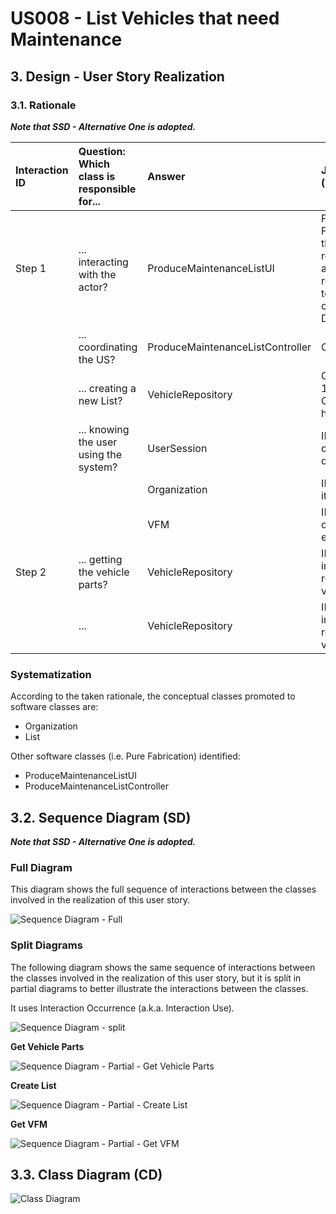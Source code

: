 # US008 - List Vehicles that need Maintenance

## 3. Design - User Story Realization 

### 3.1. Rationale

_**Note that SSD - Alternative One is adopted.**_

| Interaction ID | Question: Which class is responsible for... | Answer                           | Justification (with patterns)                                                                                 |
|:---------------|:--------------------------------------------|:---------------------------------|:--------------------------------------------------------------------------------------------------------------|
| Step 1  		     | 	... interacting with the actor?            | ProduceMaintenanceListUI         | Pure Fabrication: there is no reason to assign this responsibility to any existing class in the Domain Model. |
| 			  		        | 	... coordinating the US?                   | ProduceMaintenanceListController | Controller                                                                                                    |
| 			  		        | 	... creating a new List?                   | VehicleRepository                | Creator (Rule 1): in the DM Organization has a List                                                           |
| 			  		        | ... knowing the user using the system?      | UserSession                      | IE: cf. A&A component documentation.                                                                          |
| 			  		        | 							                                     | Organization                     | IE: knows/has its own VFMs                                                                                    |
| 			  		        | 							                                     | VFM                              | IE: knows its own data (e.g. email)                                                                           |
| Step 2  		     | ... getting the vehicle parts?							       | VehicleRepository                | IE: Stores all information related to vehicles                                                                |
|   		           | ... 							                                 | VehicleRepository                | IE: Stores all information related to vehicles                                                                |
### Systematization ##

According to the taken rationale, the conceptual classes promoted to software classes are: 

* Organization
* List

Other software classes (i.e. Pure Fabrication) identified: 

* ProduceMaintenanceListUI  
* ProduceMaintenanceListController


## 3.2. Sequence Diagram (SD)

_**Note that SSD - Alternative One is adopted.**_

### Full Diagram

This diagram shows the full sequence of interactions between the classes involved in the realization of this user story.

![Sequence Diagram - Full](svg/us008-sequence-diagram-full.svg)

### Split Diagrams

The following diagram shows the same sequence of interactions between the classes involved in the realization of this user story, but it is split in partial diagrams to better illustrate the interactions between the classes.

It uses Interaction Occurrence (a.k.a. Interaction Use).

![Sequence Diagram - split](svg/us008-sequence-diagram-split.svg)

**Get Vehicle Parts**

![Sequence Diagram - Partial - Get Vehicle Parts](svg/us008-sequence-diagram-partial-get-vehicle-parts.svg)

**Create List**

![Sequence Diagram - Partial - Create List](svg/us008-sequence-diagram-partial-create-list.svg)

**Get VFM**

![Sequence Diagram - Partial - Get VFM](svg/us008-sequence-diagram-partial-get-vfm.svg)


## 3.3. Class Diagram (CD)

![Class Diagram](svg/us008-class-diagram.svg)